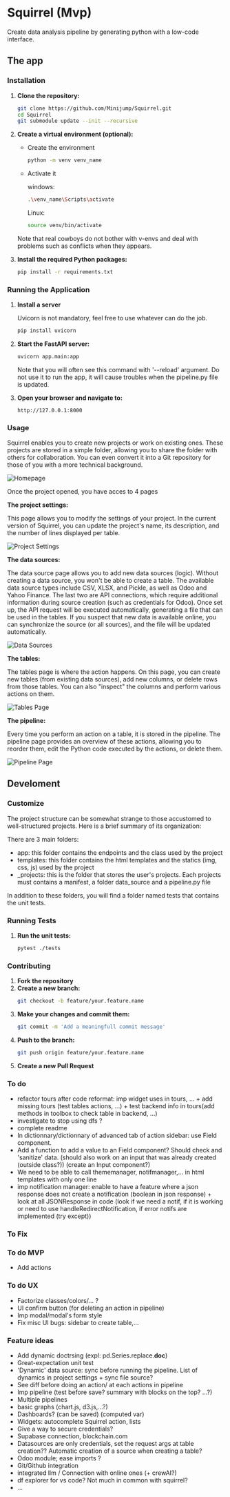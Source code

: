 # Squirrel (Mvp)
      
Create data analysis pipeline by generating python with a low-code interface. 
## The app
### Installation

1. **Clone the repository:**
    ```sh
    git clone https://github.com/Minijump/Squirrel.git
    cd Squirrel
    git submodule update --init --recursive
    ```

2. **Create a virtual environment (optional):**
    * Create the environment
        ```sh
        python -m venv venv_name
        ```
    * Activate it

        windows:
        ```sh
        .\venv_name\Scripts\activate
        ```

        Linux:
        ```sh
        source venv/bin/activate
        ```
    Note that real cowboys do not bother with v-envs and deal with problems such as conflicts when they appears. 

3. **Install the required Python packages:**
    ```sh
    pip install -r requirements.txt
    ```

### Running the Application

1. **Install a server**

    Uvicorn is not mandatory, feel free to use whatever can do the job.

    ```sh
    pip install uvicorn
    ```

2. **Start the FastAPI server:**
    ```sh
    uvicorn app.main:app
    ```
    Note that you will often see this command with '--reload' argument. Do not use it to run the app, it will cause troubles when the pipeline.py file is updated.

3. **Open your browser and navigate to:**
    ```
    http://127.0.0.1:8000
    ```

### Usage

Squirrel enables you to create new projects or work on existing ones. These projects are stored in a simple folder, allowing you to share the folder with others for collaboration. You can even convert it into a Git repository for those of you with a more technical background.

![Homepage](app/utils/templates/static/img/squirrel_homepage.png)

Once the project opened, you have acces to 4 pages

__The project settings:__

This page allows you to modify the settings of your project. In the current version of Squirrel, you can update the project's name, its description, and the number of lines displayed per table.

![Project Settings](app/utils/templates/static/img/project_settings.png)

__The data sources:__

The data source page allows you to add new data sources (logic). Without creating a data source, you won't be able to create a table. The available data source types include CSV, XLSX, and Pickle, as well as Odoo and Yahoo Finance. The last two are API connections, which require additional information during source creation (such as credentials for Odoo). Once set up, the API request will be executed automatically, generating a file that can be used in the tables. If you suspect that new data is available online, you can synchronize the source (or all sources), and the file will be updated automatically.

![Data Sources](app/utils/templates/static/img/data_sources.png)

__The tables:__

The tables page is where the action happens. On this page, you can create new tables (from existing data sources), add new columns, or delete rows from those tables. You can also "inspect" the columns and perform various actions on them.

![Tables Page](app/utils/templates/static/img/tables_page.png)

__The pipeline:__

Every time you perform an action on a table, it is stored in the pipeline. The pipeline page provides an overview of these actions, allowing you to reorder them, edit the Python code executed by the actions, or delete them.

![Pipeline Page](app/utils/templates/static/img/pipeline_page.png)

## Develoment

### Customize

The project structure can be somewhat strange to those accustomed to well-structured projects. Here is a brief summary of its organization:

There are 3 main folders:

* app: this folder contains the endpoints and the class used by the project
* templates: this folder contains the html templates and the statics (img, css, js) used by the project
* _projects: this is the folder that stores the user's projects. Each projects must contains a manifest, a folder data_source and a pipeline.py file

In addition to these folders, you will find a folder named tests that contains the unit tests.

### Running Tests

1. **Run the unit tests:**
    ```sh
    pytest ./tests
    ```
### Contributing

1. **Fork the repository**
2. **Create a new branch:**
    ```sh
    git checkout -b feature/your.feature.name
    ```
3. **Make your changes and commit them:**
    ```sh
    git commit -m 'Add a meaningfull commit message'
    ```
4. **Push to the branch:**
    ```sh
    git push origin feature/your.feature.name
    ```
5. **Create a new Pull Request**

### To do
* refactor tours after code reformat: imp widget uses in tours, ... + add missing tours (test tables actions, ...) + test backend info in tours(add methods in toolbox to check table in backend, ...)
* investigate to stop using dfs ?
* complete readme
* In dictionnary/dictionnary of advanced tab of action sidebar: use Field component.
* Add a function to add a value to an Field component? Should check and 'sanitize' data. (should also work on an input that was already created (outside class?)) (create an Input component?)
* We need to be able to call thememanager, notifmanager,... in html templates with only one line
* imp notification manager: enable to have a feature where a json response does not create a notification (boolean in json response) + look at all JSONResponse in code (look if we need a notif, if it is working or need to use handleRedirectNotification, if error notifs are implemented (try except))

### To Fix

### To do MVP
* Add actions

### To do UX
* Factorize classes/colors/... ?
* UI confirm button (for deleting an action in pipeline)
* Imp modal/modal's form style
* Fix misc UI bugs: sidebar to create table,...

### Feature ideas
* Add dynamic doctrsing (expl: pd.Series.replace.__doc__)
* Great-expectation unit test
* 'Dynamic' data source: sync before running the pipeline. List of dynamics in project settings + sync file source?
* See diff before doing an action/ at each actions in pipeline
* Imp pipeline (test before save? summary with blocks on the top? ...?)
* Multiple pipelines
* basic graphs (chart.js, d3.js,...?)
* Dashboards? (can be saved) (computed var)
* Widgets: autocomplete Squirrel action, lists
* Give a way to secure credentials?
* Supabase connection, blockchain.com
* Datasources are only credentials, set the request args at table creation?? Automatic creation of a source when creating a table?
* Odoo module; ease imports ?
* Git/Github integration
* integrated llm / Connection with online ones (+ crewAI?)
* df explorer for vs code? Not much in common with squirrel?
* ...
